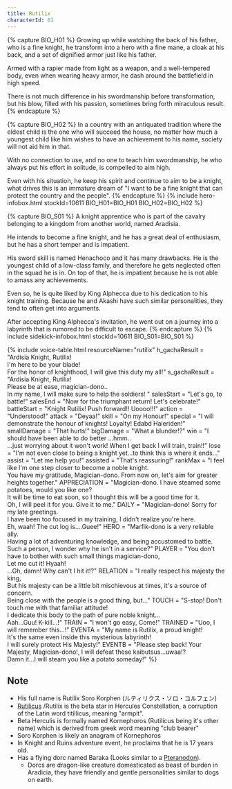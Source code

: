```yaml
---
title: Rutilix
characterId: 61
---
```


{% capture BIO_H01 %}
Growing up while watching the back of his father, who is a fine knight, he transform into a hero with a fine mane, a cloak at his back, and a set of dignified armor just like his father.

Armed with a rapier made from light as a weapon, and a well-tempered body, even when wearing heavy armor, he dash around the battlefield in high speed.

There is not much difference in his swordmanship before transformation, but his blow, filled with his passion, sometimes bring forth miraculous result.
{% endcapture %}

{% capture BIO_H02 %}
In a country with an antiquated tradition where the eldest child is the one who will succeed the house, no matter how much a youngest child like him wishes to have an achievement to his name, society will not aid him in that.

With no connection to use, and no one to teach him swordmanship, he who always put his effort in solitude, is compelled to aim high.

Even with his situation, he keep his spirit and continue to aim to be a knight, what drives this is an immature dream of  "I want to be a fine knight that can protect the country and the people".
{% endcapture %}
{% include hero-infobox.html stockId=10611 BIO_H01=BIO_H01 BIO_H02=BIO_H02 %}

{% capture BIO_S01 %}
A knight apprentice who is part of the cavalry belonging to a kingdom from another world, named Aradisia. 

He intends to become a fine knight, and he has a great deal of enthusiasm, but he has a short temper and is impatient. 

His sword skill is named Henachoco and it has many drawbacks. He is the youngest child of a low-class family, and therefore he gets neglected often in the squad he is in. On top of that, he is impatient because he is not able to amass any achievements. 

Even so, he is quite liked by King Alphecca due to his dedication to his knight training.  Because he and Akashi have such similar personalities, they tend to often get into arguments. 

After accepting King Alphecca's invitation, he went out on a journey into a labyrinth that is rumored to be difficult to escape.
{% endcapture %}
{% include sidekick-infobox.html stockId=10611 BIO_S01=BIO_S01 %}

{% include voice-table.html resourceName="rutilix"
h_gachaResult = "Ardisia Knight, Rutilix!<br>I'm here to be your blade!<br>For the honor of knighthood, I will give this duty my all!"
s_gachaResult = "Ardisia Knight, Rutilix!<br>Please be at ease, magician-dono..<br>In my name, I will make sure to help the soldiers! "
salesStart = "Let's go, to battle!"
salesEnd = "Now for the triumphant return! Let's celebrate!"
battleStart = "Knight Rutilix! Push forward!! Uoooo!!!"
action = "Understood!"
attack = "Deyaa!"
skill = "On my Honour!"
special = "I will demonstrate the honour of knights! Loyalty! Edabd Haieriden!"
smallDamage = "That hurts!"
bigDamage = "What a blunder!?"
win = "I should have been able to do better …hmm..<br>…just worrying about it won't work! When I get back I will train, train!!"
lose = "I'm not even close to being a knight yet…to think this is where it ends…"
assist = "Let me help you!"
assisted = "That's reassuring!"
rankMax = "I feel like I'm one step closer to become a noble knight.<br>You have my gratitude, Magician-dono. From now on, let's aim for greater heights together."
APPRECIATION = "Magician-dono. I have steamed some potatoes, would you like one?<br>It will be time to eat soon, so I thought this will be a good time for it.<br>Oh, I will peel it for you. Give it to me."
DAILY = "Magician-dono! Sorry for my late greetings.<br>I have been too focused in my training, I didn't realize you're here.<br>Eh, waah! The cut log is….Guee!"
HERO = "Marfik-dono is a very reliable ally.<br>Having a lot of adventuring knowledge, and being accustomed to battle.<br>Such a person, I wonder why he isn't in a service?"
PLAYER = "You don't have to bother with such small things magician-dono,<br>Let me cut it! Hyaah!<br>…Gh, damn! Why can't I hit it!?"
RELATION = "I really respect his majesty the king,<br>But his majesty can be a little bit mischievous at times, it's a source of concern.<br>Being close with the people is a good thing, but…"
TOUCH = "S-stop! Don't touch me with that familiar attitude!<br>I dedicate this body to the path of pure noble knight…<br>Aah…Guu! K-kill…!"
TRAIN = "I won't go easy, Come!"
TRAINED = "Uoo, I will remember this…!"
EVENTA = "My name is Rutilix, a proud knight!<br>It's the same even inside this mysterious labyrinth!<br>I will surely protect His Majesty!"
EVENTB = "Please step back! Your Majesty, Magician-dono!, I will defeat these kaibutsus...uwaa!?<br>Damn it…I will steam you like a potato someday!"
%}

## Note

- His full name is Rutilix Soro Korphen (ルティリクス・ソロ・コルフェン)
- [Rutilicus](https://en.wikipedia.org/wiki/Beta_Herculis) /Rutilix is the beta star in Hercules Constellation, a corruption of the Latin word titillicus, meaning "armpit".
- Beta Herculis is formally named Kornephoros (Rutilicus being it's other name) which is derived from greek word meaning "club bearer"
- Soro Korphen is likely an anagram of Kornephoros
- In Knight and Ruins adventure event, he proclaims that he is 17 years old.
- Has a flying dorc named Baraka (Looks similar to a [Pteranodon](https://en.wikipedia.org/wiki/Pteranodon)).
  - Dorcs are dragon-like creature domesticated as beast of burden in Aradicia, they have friendly and gentle personalities similar to dogs on earth.
